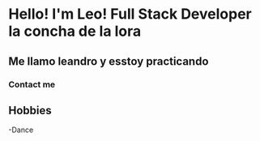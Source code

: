 # Hello! I'm Leo! Full Stack Developer la concha de la lora



## Me llamo leandro y esstoy practicando



### Contact me 

## Hobbies 

-Dance
